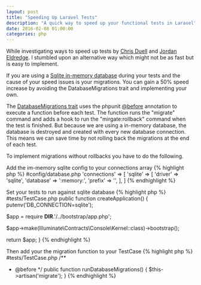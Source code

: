 ```yaml
---
layout: post
title: "Speeding Up Laravel Tests"
description: "A quick way to speed up your functional tests in Laravel"
date: 2016-02-08 01:00:00
categories: php
---
```

While investigating ways to speed up tests by [Chris Duell](http://www.chrisduell.com/blog/development/speeding-up-unit-tests-in-php/) 
and [Jordan Eldredge](https://jordaneldredge.com/blog/speed-up-laravel-tests-with-database-transactions/). I stumbled upon an 
alternative way which might not be as fast but is easy to implement.  

If you are using a [Sqlite in-memory database](https://www.sqlite.org/inmemorydb.html) during your tests and the cause of your 
speed issues is your migrations. You can gain a 50% speed increase by avoiding the DatabaseMigrations trait and implementing 
your own.

The [DatabaseMigrations trait](https://github.com/laravel/framework/blob/5.1/src/Illuminate/Foundation/Testing/DatabaseMigrations.php)
uses the phpunit [@before](https://phpunit.de/manual/current/en/appendixes.annotations.html#appendixes.annotations.before)
annotation to execute a function before each test. The function runs the "migrate" command and adds a hook to run the 
"mirgate:rollback" command when the test is finished. But because we are using a in-memory database, the database is destroyed 
and created with every new database connection. This means we can save time by not rolling back the migrations at the end of 
each test.

To implement migrations without rollbacks you have to do the following.

Add the im-memory sqlite config to your connections array
{% highlight php %}
#config/database.php
'connections' => [
  'sqlite' => [
    'driver'   => 'sqlite',
    'database' => ':memory:',
    'prefix'   => '',
  ],
]
{% endhighlight %}

Set your tests to run against sqlite database
{% highlight php %}
#tests/TestCase.php
public function createApplication()
{
  putenv('DB_CONNECTION=sqlite');
  
  $app = require __DIR__.'/../bootstrap/app.php';

  $app->make(Illuminate\Contracts\Console\Kernel::class)->bootstrap();

  return $app;
}
{% endhighlight %}

Then add your the migration function to your TestCase
{% highlight php %}
#tests/TestCase.php
/**
 * @before
 */
public function runDatabaseMigrations()
{
  $this->artisan('migrate');
}
{% endhighlight %}
